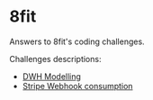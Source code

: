 # 8fit

Answers to 8fit's coding challenges.

Challenges descriptions:

- [DWH Modelling](descriptions/dwh_modelling.md)
- [Stripe Webhook consumption](descriptions/stripe_webhook_consumption.md)
